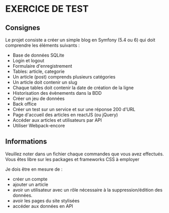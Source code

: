 # EXERCICE DE TEST

## Consignes

Le projet consiste a créer un simple blog en Symfony (5.4 ou 6) qui doit comprendre les éléments suivants :

* Base de données SQLite
* Login et logout
* Formulaire d'enregistrement
* Tables: article, categorie
* Un article (post) comprends plusieurs catégories
* Un article doit contenir un slug
* Chaque tables doit contenir la date de création de la ligne
* Historisation des évènements dans la BDD
* Créer un jeu de données
* Back office
* Créer un test sur un service et sur une réponse 200 d'URL
* Page d'accueil des articles en reactJS (ou jQuery)
* Accéder aux articles et utilisateurs par API
* Utiliser Webpack-encore

## Informations

Veuillez noter dans un fichier chaque commandes que vous avez effectués. Vous êtes libre sur les packages et frameworks CSS à employer

Je dois être en mesure de :
* créer un compte
* ajouter un article
* avoir un utilisateur avec un rôle nécessaire à la suppression/édition des données.
* avoir les pages du site stylisées
* accéder aux données en API
